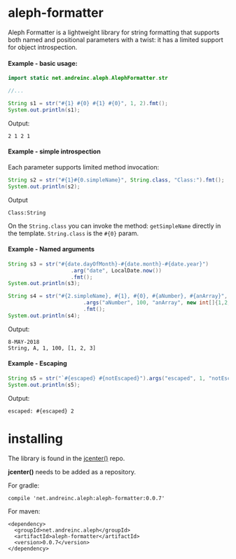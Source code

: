 # aleph-formatter

Aleph Formatter is a lightweight library for string formatting that supports both named and positional parameters with a twist: it has a limited support for object introspection.

#### Example - basic usage:

```java
import static net.andreinc.aleph.AlephFormatter.str

//...

String s1 = str("#{1} #{0} #{1} #{0}", 1, 2).fmt();
System.out.println(s1);
```    

Output:

```
2 1 2 1
```

#### Example - simple introspection

Each parameter supports limited method invocation:

```java
String s2 = str("#{1}#{0.simpleName}", String.class, "Class:").fmt();
System.out.println(s2);
```        

Output

```
Class:String
```

On the `String.class` you can invoke the method: `getSimpleName` directly in the template. `String.class` is the `#{0}` param. 

#### Example - Named arguments

```java
String s3 = str("#{date.dayOfMonth}-#{date.month}-#{date.year}")
                    .arg("date", LocalDate.now())
                    .fmt();
System.out.println(s3);

String s4 = str("#{2.simpleName}, #{1}, #{0}, #{aNumber}, #{anArray}", 1, "A", String.class)
                        .args("aNumber", 100, "anArray", new int[]{1,2,3,})
                        .fmt();
System.out.println(s4);                        
```                        

Output:

```
8-MAY-2018
String, A, 1, 100, [1, 2, 3]
```

#### Example - Escaping

```java
String s5 = str("`#{escaped} #{notEscaped}").args("escaped", 1, "notEscaped", 2).fmt();
System.out.println(s5);
```

Output:

```
escaped: #{escaped} 2
```

# installing

The library is found in the [jcenter()](https://bintray.com/nomemory/maven/aleph-formatter) repo.

**jcenter()** needs to be added as a repository. 

For gradle:

```
compile 'net.andreinc.aleph:aleph-formatter:0.0.7'
```

For maven:


```
<dependency>
  <groupId>net.andreinc.aleph</groupId>
  <artifactId>aleph-formatter</artifactId>
  <version>0.0.7</version>
</dependency>
```
